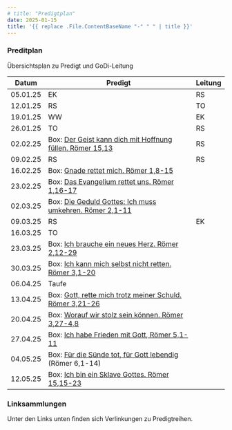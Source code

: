 ```yaml
---
# title: "Predigtplan"
date: 2025-01-15
title: '{{ replace .File.ContentBaseName "-" " " | title }}'
---
```


### Preditplan

Übersichtsplan zu Predigt und GoDi-Leitung

| Datum    | Predigt    | Leitung |
| -------- | ---------- | ------- |
| 05.01.25 | EK         | RS      |
| 12.01.25 | RS         | TO      |
| 19.01.25 | WW         | EK      |
| 26.01.25 | TO         | RS      |
| 02.02.25 | Box: [Der Geist kann dich mit Hoffnung füllen. Römer 15,13](https://fkgw.de/sermons/der-geist-kann-dich-mit-hoffnung-fuellen/) |  RS       |
| 09.02.25 | RS | RS       |
| 16.02.25 | Box: [Gnade rettet mich. Römer 1,8-15](https://fkgw.de/sermons/gnade-rettet-mich-das-evangelium-muss-verkuendigt-werden/) |         |
| 23.02.25 | Box: [Das Evangelium rettet uns. Römer 1,16-17](https://fkgw.de/sermons/das-evangelium-rettet-uns/) |         |
| 02.03.25 | Box: [Die Geduld Gottes: Ich muss umkehren. Römer 2,1-11](https://fkgw.de/sermons/die-geduld-gottes-ich-muss-umkehren/) |         |
| 09.03.25 | RS        | EK        |
| 16.03.25 | TO           |         |
| 23.03.25 | Box: [Ich brauche ein neues Herz. Römer 2,12-29](https://fkgw.de/sermons/ich-brauche-ein-neues-herz/)         |         |
| 30.03.25 | Box: [Ich kann mich selbst nicht retten. Römer 3,1-20](https://fkgw.de/sermons/ich-kann-mich-nicht-selbst-retten/)          |         |
| 06.04.25 | Taufe           |         |
| 13.04.25 | Box: [Gott, rette mich trotz meiner Schuld. Römer 3,21-26](https://fkgw.de/sermons/gott-rette-mich-trotz-meiner-schuld/)           |         |
| 20.04.25 | Box: [Worauf wir stolz sein können. Römer 3,27-4,8](https://fkgw.de/sermons/worauf-wir-stolz-sein-koennen/)           |         |
| 27.04.25 | Box: [Ich habe Frieden mit Gott, Römer 5,1-11](https://fkgw.de/sermons/ich-habe-frieden-mit-gott/)            |         |
| 04.05.25 | Box: [Für die Sünde tot, für Gott lebendig](https://fkgw.de/sermons/fuer-die-suende-tot-fuer-gott-lebendig/) (Römer 6,1-14) | |
| 12.05.25 | Box: [Ich bin ein Sklave Gottes. Römer 15,15-23](https://fkgw.de/sermons/ich-bin-ein-sklave-gottes/)           |         |

### Linksammlungen

Unter den Links unten finden sich Verlinkungen zu Predigtreihen.